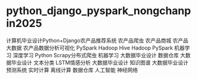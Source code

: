 # python_django_pyspark_nongchanpin2025
计算机毕业设计Python+Django农产品推荐系统 农产品爬虫 农产品商城 农产品大数据 农产品数据分析可视化 PySpark Hadoop Hive Hadoop PySpark 机器学习 深度学习 Python Scrapy分布式爬虫 机器学习 大数据毕业设计 数据仓库 大数据毕业设计 文本分类 LSTM情感分析 大数据毕业设计 知识图谱 大数据毕业设计 预测系统 实时计算 离线计算 数据仓库 人工智能 神经网络
